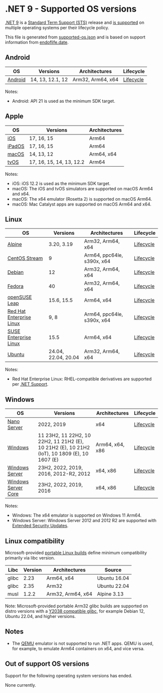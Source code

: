 # .NET 9 - Supported OS versions

[.NET 9](README.md) is a [Standard Term Support (STS)](../../release-policies.md) release and [is supported](../../support.md) on multiple operating systems per their lifecycle policy.

This file is generated from [supported-os.json](supported-os.json) and is based on support information from [endoflife.date](https://endoflife.date/).

## Android

OS                              | Versions                     | Architectures      | Lifecycle          |
--------------------------------|------------------------------|--------------------|--------------------|
[Android][0]                    | 14, 13, 12.1, 12             | Arm32, Arm64, x64  | [Lifecycle][1]     |

Notes:

* Android: API 21 is used as the minimum SDK target.

[0]: https://www.android.com/
[1]: https://support.google.com/android

## Apple

OS                              | Versions                     | Architectures      |
--------------------------------|------------------------------|--------------------|
[iOS][2]                        | 17, 16, 15                   | Arm64              |
[iPadOS][3]                     | 17, 16, 15                   | Arm64              |
[macOS][4]                      | 14, 13, 12                   | Arm64, x64         |
[tvOS][5]                       | 17, 16, 15, 14, 13, 12.2     | Arm64              |

Notes:

* iOS: iOS 12.2 is used as the minimum SDK target.
* macOS: The iOS and tvOS simulators are supported on macOS Arm64 and x64.
* macOS: The x64 emulator (Rosetta 2) is supported on macOS Arm64.
* macOS: Mac Catalyst apps are supported on macOS Arm64 and x64.

[2]: https://developer.apple.com/ios/
[3]: https://developer.apple.com/ipados/
[4]: https://developer.apple.com/macos/
[5]: https://developer.apple.com/tvos/

## Linux

OS                              | Versions                     | Architectures      | Lifecycle          |
--------------------------------|------------------------------|--------------------|--------------------|
[Alpine][6]                     | 3.20, 3.19                   | Arm32, Arm64, x64  | [Lifecycle][7]     |
[CentOS Stream][8]              | 9                            | Arm64, ppc64le, s390x, x64 | [Lifecycle][9]     |
[Debian][10]                    | 12                           | Arm32, Arm64, x64  | [Lifecycle][11]    |
[Fedora][12]                    | 40                           | Arm32, Arm64, x64  | [Lifecycle][13]    |
[openSUSE Leap][14]             | 15.6, 15.5                   | Arm64, x64         | [Lifecycle][15]    |
[Red Hat Enterprise Linux][16]  | 9, 8                         | Arm64, ppc64le, s390x, x64 | [Lifecycle][17]    |
[SUSE Enterprise Linux][18]     | 15.5                         | Arm64, x64         | [Lifecycle][19]    |
[Ubuntu][20]                    | 24.04, 22.04, 20.04          | Arm32, Arm64, x64  | [Lifecycle][21]    |

Notes:

* Red Hat Enterprise Linux: RHEL-compatible derivatives are supported per [.NET Support](../../support.md).

[6]: https://alpinelinux.org/
[7]: https://alpinelinux.org/releases/
[8]: https://centos.org/
[9]: https://www.centos.org/cl-vs-cs/
[10]: https://www.debian.org/
[11]: https://wiki.debian.org/DebianReleases
[12]: https://fedoraproject.org/
[13]: https://fedoraproject.org/wiki/End_of_life
[14]: https://www.opensuse.org/
[15]: https://en.opensuse.org/Lifetime
[16]: https://access.redhat.com/
[17]: https://access.redhat.com/support/policy/updates/errata/
[18]: https://www.suse.com/
[19]: https://www.suse.com/lifecycle/
[20]: https://ubuntu.com/
[21]: https://wiki.ubuntu.com/Releases

## Windows

OS                              | Versions                     | Architectures      | Lifecycle          |
--------------------------------|------------------------------|--------------------|--------------------|
[Nano Server][22]               | 2022, 2019                   | x64                | [Lifecycle][23]    |
[Windows][24]                   | 11 23H2, 11 22H2, 10 22H2, 11 21H2 (E), 10 21H2 (E), 10 21H2 (IoT), 10 1809 (E), 10 1607 (E) | Arm64, x64, x86    | [Lifecycle][25]    |
[Windows Server][26]            | 23H2, 2022, 2019, 2016, 2012-R2, 2012 | x64, x86           | [Lifecycle][27]    |
[Windows Server Core][28]       | 23H2, 2022, 2019, 2016       | x64, x86           | [Lifecycle][29]    |

Notes:

* Windows: The x64 emulator is supported on Windows 11 Arm64.
* Windows Server: Windows Server 2012 and 2012 R2 are supported with [Extended Security Updates](https://learn.microsoft.com/windows-server/get-started/extended-security-updates-overview).

[22]: https://learn.microsoft.com/virtualization/windowscontainers/manage-containers/container-base-images
[23]: https://learn.microsoft.com/windows-server/get-started/windows-server-release-info
[24]: https://www.microsoft.com/windows/
[25]: https://support.microsoft.com/help/13853/windows-lifecycle-fact-sheet
[26]: https://www.microsoft.com/windows-server
[27]: https://learn.microsoft.com/windows-server/get-started/windows-server-release-info
[28]: https://learn.microsoft.com/virtualization/windowscontainers/manage-containers/container-base-images
[29]: https://learn.microsoft.com/windows-server/get-started/windows-server-release-info

## Linux compatibility

Microsoft-provided [portable Linux builds](../../linux.md) define minimum compatibility primarily via libc version.

Libc                     | Version  | Architectures      | Source             |
-------------------------|----------|--------------------|--------------------|
glibc                    | 2.23     | Arm64, x64         | Ubuntu 16.04       |
glibc                    | 2.35     | Arm32              | Ubuntu 22.04       |
musl                     | 1.2.2    | Arm32, Arm64, x64  | Alpine 3.13        |

Note: Microsoft-provided portable Arm32 glibc builds are supported on distro versions with a [Y2038 compatible glibc](https://github.com/dotnet/core/discussions/9285), for example Debian 12, Ubuntu 22.04, and higher versions.

## Notes

* The [QEMU](https://www.qemu.org/) emulator is not supported to run .NET apps. QEMU is used, for example, to emulate Arm64 containers on x64, and vice versa.

## Out of support OS versions

Support for the following operating system versions has ended.

None currently.
